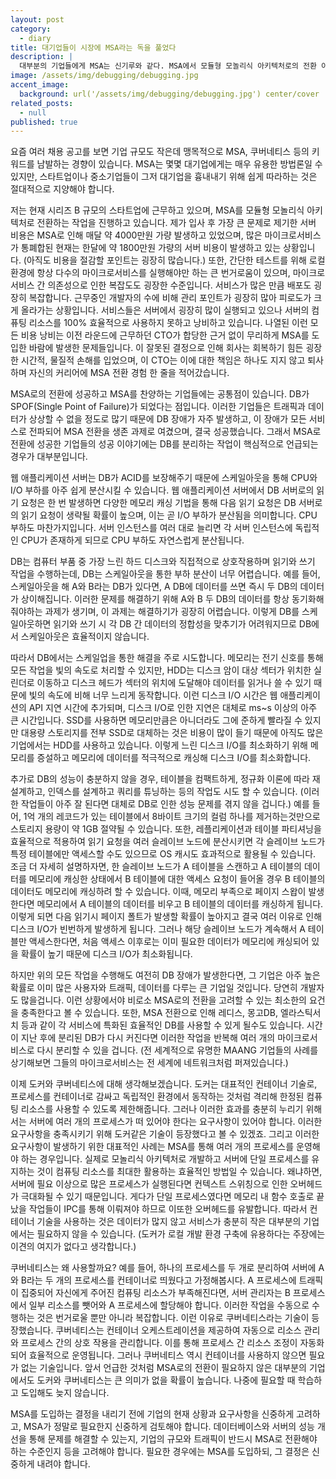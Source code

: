 ```yaml
---
layout: post
category:
  - diary
title: 대기업들이 시장에 MSA라는 독을 풀었다
description: |
  대부분의 기업들에게 MSA는 신기루와 같다. MSA에서 모듈형 모놀리식 아키텍처로의 전환 이유.
image: /assets/img/debugging/debugging.jpg
accent_image:
  background: url('/assets/img/debugging/debugging.jpg') center/cover
related_posts:
  - null
published: true
---
```


요즘 여러 채용 공고를 보면 기업 규모도 작은데 맹목적으로 MSA, 쿠버네티스 등의 키워드를 남발하는 경향이 있습니다. 
MSA는 몇몇 대기업에게는 매우 유용한 방법론일 수 있지만, 스타트업이나 중소기업들이 그저 대기업을 흉내내기 위해 쉽게 따라하는 것은 절대적으로 지양해야 합니다.

저는 현재 시리즈 B 규모의 스타트업에 근무하고 있으며, MSA를 모듈형 모놀리식 아키텍처로 전환하는 작업을 진행하고 있습니다. 
제가 입사 후 가장 큰 문제로 제기한 서버 비용은 MSA로 인해 매달 약 4000만원 가량 발생하고 있었으며, 많은 마이크로서비스가 통폐합된 현재는 한달에 약 1800만원 가량의 서버 비용이 발생하고 있는 상황입니다. (아직도 비용을 절감할 포인트는 굉장히 많습니다.)
또한, 간단한 테스트를 위해 로컬 환경에 항상 다수의 마이크로서비스를 실행해야만 하는 큰 번거로움이 있으며, 마이크로서비스 간 의존성으로 인한 복잡도도 굉장한 수준입니다. 서비스가 많은 만큼 배포도 굉장히 복잡합니다. 
근무중인 개발자의 수에 비해 관리 포인트가 굉장히 많아 피로도가 크게 올라가는 상황입니다.
서비스들은 서버에서 굉장히 많이 실행되고 있으나 서버의 컴퓨팅 리소스를 100% 효율적으로 사용하지 못하고 낭비하고 있습니다.
나열된 이런 모든 비용 낭비는 이전 라운드에 근무하던 CTO가 합당한 근거 없이 무리하게 MSA를 도입한 바람에 발생한 문제들입니다.
이 잘못된 결정으로 인해 회사는 회복하기 힘든 굉장한 시간적, 물질적 손해를 입었으며, 이 CTO는 이에 대한 책임은 하나도 지지 않고 퇴사하며 자신의 커리어에 MSA 전환 경험 한 줄을 적어갔습니다.

MSA로의 전환에 성공하고 MSA를 찬양하는 기업들에는 공통점이 있습니다. 
DB가 SPOF(Single Point of Failure)가 되었다는 점입니다. 
이러한 기업들은 트래픽과 데이터가 상상할 수 없을 정도로 많기 때문에 DB 장애가 자주 발생하고, 이 장애가 모든 서비스로 전파되어 MSA 전환을 생존 과제로 여겼으며, 결국 성공했습니다. 
그래서 MSA로 전환에 성공한 기업들의 성공 이야기에는 DB를 분리하는 작업이 핵심적으로 언급되는 경우가 대부분입니다.

웹 애플리케이션 서버는 DB가 ACID를 보장해주기 때문에 스케일아웃을 통해 CPU와 I/O 부하를 아주 쉽게 분산시킬 수 있습니다. 
웹 애플리케이션 서버에서 DB 서버로의 읽기 요청은 한 번 발생하면 다양한 메모리 캐싱 기법을 통해 다음 읽기 요청은 DB 서버로의 읽기 요청이 생략될 확률이 높으며, 이는 곧 I/O 부하가 분산됨을 의미합니다. 
CPU 부하도 마찬가지입니다. 서버 인스턴스를 여러 대로 늘리면 각 서버 인스턴스에 독립적인 CPU가 존재하게 되므로 CPU 부하도 자연스럽게 분산됩니다.

DB는 컴퓨터 부품 중 가장 느린 하드 디스크와 직접적으로 상호작용하며 읽기와 쓰기 작업을 수행하는데, DB는 스케일아웃을 통한 부하 분산이 너무 어렵습니다. 
예를 들어, 스케일아웃을 해 A와 B라는 DB가 있다면, A DB에 데이터를 쓰면 즉시 두 DB의 데이터가 상이해집니다. 
이러한 문제를 해결하기 위해 A와 B 두 DB의 데이터를 항상 동기화해줘야하는 과제가 생기며, 이 과제는 해결하기가 굉장히 어렵습니다. 
이렇게 DB를 스케일아웃하면 읽기와 쓰기 시 각 DB 간 데이터의 정합성을 맞추기가 어려워지므로 DB에서 스케일아웃은 효율적이지 않습니다.

따라서 DB에서는 스케일업을 통한 해결을 주로 시도합니다. 
메모리는 전기 신호를 통해 모든 작업을 빛의 속도로 처리할 수 있지만, HDD는 디스크 암이 대상 섹터가 위치한 실린더로 이동하고 디스크 헤드가 섹터의 위치에 도달해야 데이터를 읽거나 쓸 수 있기 때문에 빛의 속도에 비해 너무 느리게 동작합니다. 
이런 디스크 I/O 시간은 웹 애플리케이션의 API 지연 시간에 추가되며, 디스크 I/O로 인한 지연은 대체로 ms~s 이상의 아주 큰 시간입니다. 
SSD를 사용하면 메모리만큼은 아니더라도 그에 준하게 빨라질 수 있지만 대용량 스토리지를 전부 SSD로 대체하는 것은 비용이 많이 들기 때문에 아직도 많은 기업에서는 HDD를 사용하고 있습니다. 
이렇게 느린 디스크 I/O를 최소화하기 위해 메모리를 증설하고 메모리에 데이터를 적극적으로 캐싱해 디스크 I/O를 최소화합니다.

추가로 DB의 성능이 충분하지 않을 경우, 테이블을 컴팩트하게, 정규화 이론에 따라 재설계하고, 인덱스를 설계하고 쿼리를 튜닝하는 등의 작업도 시도 할 수 있습니다. (이러한 작업들이 아주 잘 된다면 대체로 DB로 인한 성능 문제를 겪지 않을 겁니다.) 
예를 들어, 1억 개의 레코드가 있는 테이블에서 8바이트 크기의 컬럼 하나를 제거하는것만으로 스토리지 용량이 약 1GB 절약될 수 있습니다. 
또한, 레플리케이션과 테이블 파티셔닝을 효율적으로 적용하여 읽기 요청을 여러 슬레이브 노드에 분산시키면 각 슬레이브 노드가 특정 테이블에만 액세스할 수도 있으므로 OS 캐시도 효과적으로 활용될 수 있습니다. 
조금 더 자세히 설명하자면, 한 슬레이브 노드가 A 테이블을 스캔하고 A 테이블의 데이터를 메모리에 캐싱한 상태에서 B 테이블에 대한 액세스 요청이 들어올 경우 B 테이블의 데이터도 메모리에 캐싱하려 할 수 있습니다. 
이때, 메모리 부족으로 페이지 스왑이 발생한다면 메모리에서 A 테이블의 데이터를 비우고 B 테이블의 데이터를 캐싱하게 됩니다. 
이렇게 되면 다음 읽기시 페이지 폴트가 발생할 확률이 높아지고 결국 여러 이유로 인해 디스크 I/O가 빈번하게 발생하게 됩니다. 
그러나 해당 슬레이브 노드가 계속해서 A 테이블만 액세스한다면, 처음 액세스 이후로는 이미 필요한 데이터가 메모리에 캐싱되어 있을 확률이 높기 때문에 디스크 I/O가 최소화됩니다.

하지만 위의 모든 작업을 수행해도 여전히 DB 장애가 발생한다면, 그 기업은 아주 높은 확률로 이미 많은 사용자와 트래픽, 데이터를 다루는 큰 기업일 것입니다. 당연히 개발자도 많을겁니다. 
이런 상황에서야 비로소 MSA로의 전환을 고려할 수 있는 최소한의 요건을 충족한다고 볼 수 있습니다. 
또한, MSA 전환으로 인해 레디스, 몽고DB, 엘라스틱서치 등과 같이 각 서비스에 특화된 효율적인 DB를 사용할 수 있게 될수도 있습니다. 
시간이 지난 후에 분리된 DB가 다시 커진다면 이러한 작업을 반복해 여러 개의 마이크로서비스로 다시 분리할 수 있을 겁니다. 
(전 세계적으로 유명한 MAANG 기업들의 사례를 상기해보면 그들의 마이크로서비스는 전 세계에 네트워크처럼 퍼져있습니다.)

이제 도커와 쿠버네티스에 대해 생각해보겠습니다. 
도커는 대표적인 컨테이너 기술로, 프로세스를 컨테이너로 감싸고 독립적인 환경에서 동작하는 것처럼 격리해 한정된 컴퓨팅 리소스를 사용할 수 있도록 제한해줍니다. 
그러나 이러한 효과를 충분히 누리기 위해서는 서버에 여러 개의 프로세스가 떠 있어야 한다는 요구사항이 있어야 합니다. 이러한 요구사항을 충족시키기 위해 도커같은 기술이 등장했다고 볼 수 있겠죠. 
그리고 이러한 요구사항이 발생하기 위한 대표적인 사례는 MSA를 통해 여러 개의 프로세스를 운영해야 하는 경우입니다. 
실제로 모놀리식 아키텍처로 개발하고 서버에 단일 프로세스를 유지하는 것이 컴퓨팅 리소스를 최대한 활용하는 효율적인 방법일 수 있습니다. 
왜냐하면, 서버에 필요 이상으로 많은 프로세스가 실행된다면 컨텍스트 스위칭으로 인한 오버헤드가 극대화될 수 있기 때문입니다. 
게다가 단일 프로세스였다면 메모리 내 함수 호출로 끝났을 작업들이 IPC를 통해 이뤄져야 하므로 이또한 오버헤드를 유발합니다. 
따라서 컨테이너 기술을 사용하는 것은 데이터가 많지 않고 서비스가 충분히 작은 대부분의 기업에서는 필요하지 않을 수 있습니다. 
(도커가 로컬 개발 환경 구축에 유용하다는 주장에는 이견의 여지가 없다고 생각합니다.)

쿠버네티스는 왜 사용할까요? 
예를 들어, 하나의 프로세스를 두 개로 분리하여 서버에 A와 B라는 두 개의 프로세스를 컨테이너로 띄웠다고 가정해봅시다. 
A 프로세스에 트래픽이 집중되어 자신에게 주어진 컴퓨팅 리소스가 부족해진다면, 서버 관리자는 B 프로세스에서 일부 리소스를 뺏어와 A 프로세스에 할당해야 합니다. 
이러한 작업을 수동으로 수행하는 것은 번거로울 뿐만 아니라 복잡합니다. 
이런 이유로 쿠버네티스라는 기술이 등장했습니다. 
쿠버네티스는 컨테이너 오케스트레이션을 제공하여 자동으로 리소스 관리와 프로세스 간의 상호 작용을 관리합니다. 
이를 통해 프로세스 간 리소스 조정이 자동화되어 효율적으로 운영됩니다. 
그러나 쿠버네티스 역시 컨테이너를 사용하지 않으면 필요가 없는 기술입니다. 
앞서 언급한 것처럼 MSA로의 전환이 필요하지 않은 대부분의 기업에서도 도커와 쿠버네티스는 큰 의미가 없을 확률이 높습니다. 
나중에 필요할 때 학습하고 도입해도 늦지 않습니다.

MSA를 도입하는 결정을 내리기 전에 기업의 현재 상황과 요구사항을 신중하게 고려하고, MSA가 정말로 필요한지 신중하게 검토해야 합니다. 
데이터베이스와 서버의 성능 개선을 통해 문제를 해결할 수 있는지, 기업의 규모와 트래픽이 반드시 MSA로 전환해야 하는 수준인지 등을 고려해야 합니다. 
필요한 경우에는 MSA를 도입하되, 그 결정은 신중하게 내려야 합니다.

